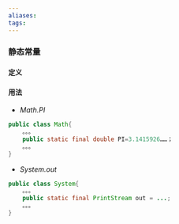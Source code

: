 ```yaml
---
aliases: 
tags: 
---
```


### 静态常量

#### 定义

#### 用法

+ _Math.PI_

```java
public class Math{
	。。。
	public static final double PI=3.1415926……；
	。。。
}
```

+ _System.out_

```java
public class System{
	。。。
	public static final PrintStream out = ...; 
	。。。
}
```
